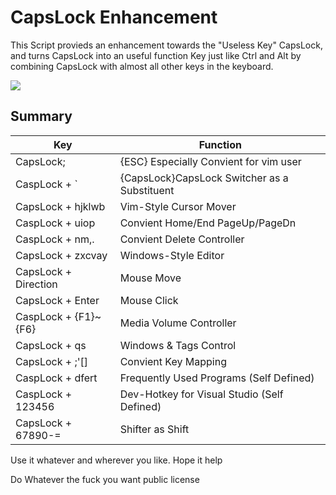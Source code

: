 # CapsLock Enhancement
 This Script provieds an enhancement towards the "Useless Key" CapsLock, and turns CapsLock into an useful function Key just like Ctrl and Alt by combining CapsLock with almost all other keys in the keyboard.

![](/images/hyper-caps-lock-win.png)
## Summary

|  Key |  Function  |
| ------------ | ------------ |
|  CapsLock;             | {ESC}  Especially Convient for vim user      |
|  CaspLock + `          | {CapsLock}CapsLock Switcher as a Substituent |
|  CapsLock + hjklwb     | Vim-Style Cursor Mover                       |
|  CaspLock + uiop       | Convient Home/End PageUp/PageDn              |
|  CaspLock + nm,.       | Convient Delete Controller                   |
|  CapsLock + zxcvay     | Windows-Style Editor                         |
|  CapsLock + Direction  | Mouse Move                                   |
|  CapsLock + Enter      | Mouse Click                                  |
|  CaspLock + {F1}~{F6}  | Media Volume Controller                      |
|  CapsLock + qs         | Windows & Tags Control                       |
|  CapsLock + ;'[]       | Convient Key Mapping                         |
|  CaspLock + dfert      | Frequently Used Programs (Self Defined)      |
|  CaspLock + 123456     | Dev-Hotkey for Visual Studio (Self Defined)  |
|  CapsLock + 67890-=    | Shifter as Shift                             |


Use it whatever and wherever you like. Hope it help

Do Whatever the fuck you want public license
